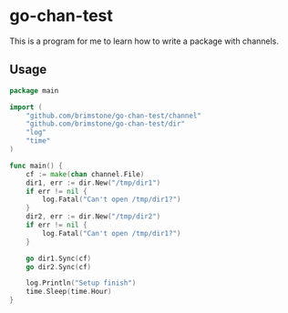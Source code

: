 # go-chan-test

This is a program for me to learn how to write a package with channels.

## Usage

```go
package main

import (
	"github.com/brimstone/go-chan-test/channel"
	"github.com/brimstone/go-chan-test/dir"
	"log"
	"time"
)

func main() {
	cf := make(chan channel.File)
	dir1, err := dir.New("/tmp/dir1")
	if err != nil {
		log.Fatal("Can't open /tmp/dir1?")
	}
	dir2, err := dir.New("/tmp/dir2")
	if err != nil {
		log.Fatal("Can't open /tmp/dir1?")
	}

	go dir1.Sync(cf)
	go dir2.Sync(cf)

	log.Println("Setup finish")
	time.Sleep(time.Hour)
}
```